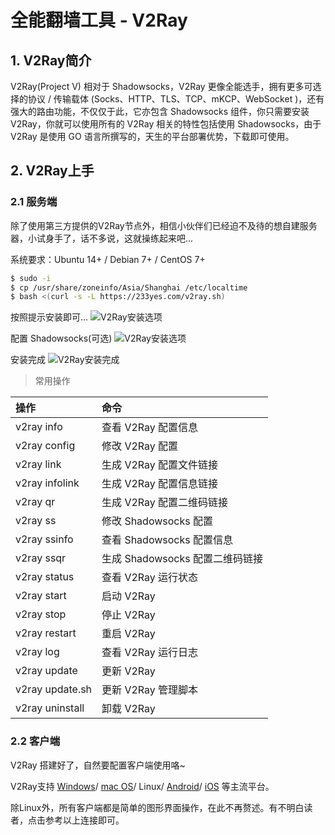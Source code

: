 # 全能翻墙工具 - V2Ray

## 1. V2Ray简介
V2Ray(Project V) 相对于 Shadowsocks，V2Ray 更像全能选手，拥有更多可选择的协议 / 传输载体 (Socks、HTTP、TLS、TCP、mKCP、WebSocket )，还有强大的路由功能，不仅仅于此，它亦包含 Shadowsocks 组件，你只需要安装 V2Ray，你就可以使用所有的 V2Ray 相关的特性包括使用 Shadowsocks，由于 V2Ray 是使用 GO 语言所撰写的，天生的平台部署优势，下载即可使用。

## 2. V2Ray上手
### 2.1 服务端
除了使用第三方提供的V2Ray节点外，相信小伙伴们已经迫不及待的想自建服务器，小试身手了，话不多说，这就操练起来吧...

系统要求：Ubuntu 14+ / Debian 7+ / CentOS 7+
```sh
$ sudo -i
$ cp /usr/share/zoneinfo/Asia/Shanghai /etc/localtime
$ bash <(curl -s -L https://233yes.com/v2ray.sh)
```
按照提示安装即可...
![V2Ray安装选项](../../img/part4/v2ray-install.png)

配置 Shadowsocks(可选)
![V2Ray安装选项](../../img/part4/v2ray-ssr.png)

安装完成
![V2Ray安装完成](../../img/part4/v2ray-install-done.png)

> 常用操作

操作|命令
:-|:-
v2ray info | 查看 V2Ray 配置信息
v2ray config | 修改 V2Ray 配置
v2ray link | 生成 V2Ray 配置文件链接
v2ray infolink | 生成 V2Ray 配置信息链接
v2ray qr | 生成 V2Ray 配置二维码链接
v2ray ss | 修改 Shadowsocks 配置
v2ray ssinfo | 查看 Shadowsocks 配置信息
v2ray ssqr | 生成 Shadowsocks 配置二维码链接
v2ray status | 查看 V2Ray 运行状态
v2ray start | 启动 V2Ray
v2ray stop | 停止 V2Ray
v2ray restart | 重启 V2Ray
v2ray log | 查看 V2Ray 运行日志
v2ray update | 更新 V2Ray
v2ray update.sh | 更新 V2Ray 管理脚本
v2ray uninstall | 卸载 V2Ray

### 2.2 客户端
V2Ray 搭建好了，自然要配置客户端使用咯~

V2Ray支持
[Windows](https://233yes.com/post/8/)/
[mac OS](https://233yes.com/post/9/)/
Linux/
[Android](https://233yes.com/post/12/)/
[iOS](https://233yes.com/post/11/)
等主流平台。

除Linux外，所有客户端都是简单的图形界面操作，在此不再赘述。有不明白读者，点击参考以上连接即可。